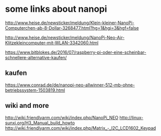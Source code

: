 some links about nanopi
=======================

http://www.heise.de/newsticker/meldung/Klein-kleiner-NanoPi-Computerchen-ab-8-Dollar-3268477.html?hg=1&hgi=3&hgf=false

http://www.heise.de/newsticker/meldung/NanoPi-Neo-Air-Klitzekleincomputer-mit-WLAN-3342060.html

https://www.bitblokes.de/2016/07/raspberry-pi-oder-eine-scheinbar-schnellere-alternative-kaufen/


kaufen
------

https://www.conrad.de/de/nanopi-neo-allwinner-512-mb-ohne-betriebssystem-1503819.html


wiki and more
-------------

http://wiki.friendlyarm.com/wiki/index.php/NanoPi_NEO
http://linux-sunxi.org/H3_Manual_build_howto
http://wiki.friendlyarm.com/wiki/index.php/Matrix_-_I2C_LCD1602_Keypad
